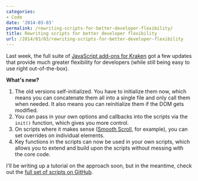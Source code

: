 ```yaml
---
categories:
- Code
date: '2014-03-03'
permalink: /rewriting-scripts-for-better-developer-flexibility/
title: Rewriting scripts for better developer flexibility
url: /2014/03/03/rewriting-scripts-for-better-developer-flexibility
---
```


Last week, the full suite of <a href="http://cferdinandi.github.io/kraken/addons.html#interactive">JavaScript add-ons for Kraken</a> got a few updates that provide much greater flexibility for developers (while still being easy to use right out-of-the-box).

<!--more-->

<strong>What's new?</strong>

<ol>
<li>The old versions self-initialized. You have to initialize them now, which means you can concatenate them all into a single file and only call them when needed. It also means you can reinitialize them if the DOM gets modified.</li>
<li>You can pass in your own options and callbacks into the scripts via the <code>init()</code> function, which gives you more control.</li>
<li>On scripts where it makes sense (<a href="http://cferdinandi.github.io/smooth-scroll/">Smooth Scroll</a>, for example), you can set overrides on individual elements.</li>
<li>Key functions in the scripts can now be used in your own scripts, which allows you to extend and build upon the scripts without messing with the core code.</li>
</ol>

I'll be writing up a tutorial on the approach soon, but in the meantime, check out the <a href="http://cferdinandi.github.io/kraken/addons.html#interactive">full set of scripts on GitHub</a>.